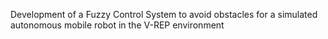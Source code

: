 Development of a Fuzzy Control System to avoid obstacles for a simulated autonomous mobile robot in the V-REP environment
